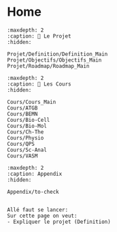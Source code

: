 # Home

```{toctree}
:maxdepth: 2
:caption: 💎 Le Projet
:hidden:

Projet/Definition/Definition_Main
Projet/Objectifs/Objectifs_Main
Projet/Roadmap/Roadmap_Main

```

```{toctree}
:maxdepth: 2
:caption: 📖 Les Cours
:hidden:

Cours/Cours_Main
Cours/ATGB
Cours/BEMN
Cours/Bio-Cell
Cours/Bio-Mol
Cours/Ch-The
Cours/Physio
Cours/QPS
Cours/Sc-Anal
Cours/VASM
```

```{toctree}
:maxdepth: 2
:caption: Appendix
:hidden:

Appendix/to-check

```

```{admonition} C'est parti

Allé faut se lancer:
Sur cette page on veut:
- Expliquer le projet (Definition)


```

